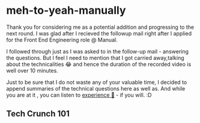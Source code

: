 # meh-to-yeah-manually

Thank you for considering me as a potential addition and progressing to the next round. I was glad after I recieved the followup mail right after I applied for the Front End Engineering role @ Manual.

I followed through just as I was asked to in the follow-up mail - answering the questions. But I feel I need to mention that I got carried away,talking about the technicalities 😂 and hence the duration of the recorded video is well over 10 minutes.

Just to be sure that I do not waste any of your valuable time, I decided to append summaries of the technical questions here as well as. 
And while you are at it , you can listen to [experience 🎵](https://www.youtube.com/watch?v=_VONMkKkdf4) - if you will. :D

## Tech Crunch 101
